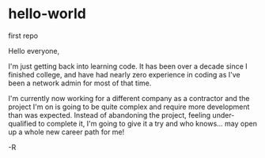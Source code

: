 hello-world
===========

first repo

Hello everyone,

I'm just getting back into learning code.  It has been over a decade since I finished college, and have had nearly zero experience in coding as I've been a network admin for most of that time.

I'm currently now working for a different company as a contractor and the project I'm on is going to be quite complex and require more development than was expected.  Instead of abandoning the project, feeling under-qualified to complete it, I'm going to give it a try and who knows... may open up a whole new career path for me!

-R
